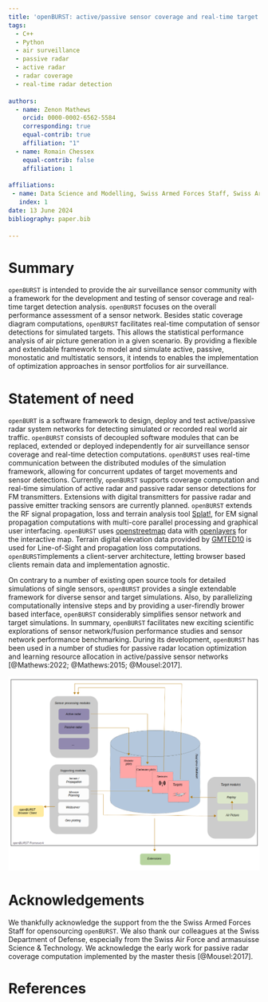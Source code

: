```yaml
---
title: 'openBURST: active/passive sensor coverage and real-time target detection analysis framework for air surveillance'
tags:
  - C++
  - Python
  - air surveillance
  - passive radar
  - active radar
  - radar coverage
  - real-time radar detection

authors:
  - name: Zenon Mathews
    orcid: 0000-0002-6562-5584
    corresponding: true 
    equal-contrib: true
    affiliation: "1" 
  - name: Romain Chessex
    equal-contrib: false 
    affiliation: 1

affiliations:
 - name: Data Science and Modelling, Swiss Armed Forces Staff, Swiss Army, Switzerland
   index: 1
date: 13 June 2024
bibliography: paper.bib

---
```


# Summary

`openBURST` is intended to provide the air surveillance sensor community with a framework for the development and testing of sensor coverage and real-time target detection analysis. `openBURST` focuses on the overall performance assessment of a sensor network. Besides static coverage diagram computations, `openBURST` facilitates real-time computation of sensor detections for simulated targets. This allows the statistical performance analysis of air picture generation in a given scenario. By providing a flexible and extendable framework to model and simulate active, passive, monostatic and multistatic sensors, it intends to enables the implementation of optimization approaches in sensor portfolios for air surveillance.


# Statement of need

`openBURT` is a software framework to design, deploy and test active/passive radar system networks for detecting simulated or recorded real world air traffic. `openBURST` consists of decoupled software modules that can be replaced, extended or deployed independently for air surveillance sensor coverage and real-time detection computations. `openBURST` uses real-time communication between the distributed modules of the simulation framework, allowing for concurrent updates of target movements and sensor detections. Currently, `openBURST` supports coverage computation and real-time simulation of active radar and passive radar sensor detections for FM transmitters. Extensions with digital transmitters for passive radar and passive emitter tracking sensors are currently planned. `openBURST` extends the RF signal propagation, loss and terrain analysis tool [Splat!](https://www.qsl.net/kd2bd/splat.html), for EM signal propagation computations with multi-core parallel processing and graphical user interfacing. `openBURST` uses [openstreetmap](https://openstreetmap.org) data with [openlayers](https://openlayers.org) for the interactive map. Terrain digital elevation data provided by [GMTED10](https://www.usgs.gov/coastal-changes-and-impacts/gmted2010) is used for Line-of-Sight and propagation loss computations. `openBURST`implements a client-server architecture, letting browser based clients remain data and implementation agnostic. 

On contrary to a number of existing open source tools for detailed simulations of single sensors, `openBURST` provides a single extendable framework for diverse sensor and target simulations. Also, by parallelizing computationally intensive steps and by providing a user-firendly brower based interface, `openBURST` considerably simplifies sensor network and target simulations. In summary, `openBURST` facilitates new exciting scientific explorations of sensor network/fusion performance studies and sensor network performance benchmarking. During its development, `openBURST` has been used in a number of studies for passive radar location optimization and learning resource allocation in active/passive sensor networks [@Mathews:2022; @Mathews:2015; @Mousel:2017]. 

![openBURST Framework with its component modules](./openburst_architecture.png)

# Acknowledgements

We thankfully acknowledge the support from the the Swiss Armed Forces Staff for opensourcing `openBURST`. We also thank our colleagues at the Swiss Department of Defense, especially from the Swiss Air Force and  armasuisse Science & Technology. We acknowledge the early work for passive radar coverage computation implemented by the master thesis [@Mousel:2017].

# References